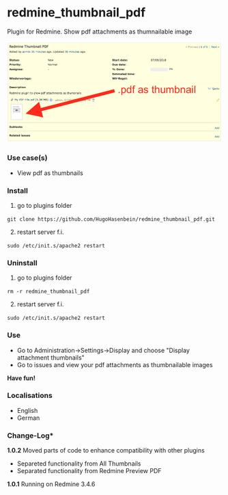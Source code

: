 # redmine_thumbnail_pdf

Plugin for Redmine. Show pdf attachments as thumnailable image

![PNG that represents a quick overview](/doc/Overview.png)

### Use case(s)

* View pdf as thumbnails

### Install

1. go to plugins folder

`git clone https://github.com/HugoHasenbein/redmine_thumbnail_pdf.git`

2. restart server f.i.

`sudo /etc/init.s/apache2 restart`

### Uninstall

1. go to plugins folder

`rm -r redmine_thumbnail_pdf`

2. restart server f.i. 

`sudo /etc/init.s/apache2 restart`

### Use

* Go to Administration->Settings->Display and choose "Display attachment thumbnails"
* Go to issues and view your pdf attachments as thumbnailable images

**Have fun!**

### Localisations

* English
* German

### Change-Log* 

**1.0.2** Moved parts of code to enhance compatibility with other plugins
- Separeted functionality from All Thumbnails
- Separated functionality from Redmine Preview PDF

**1.0.1** Running on Redmine 3.4.6
